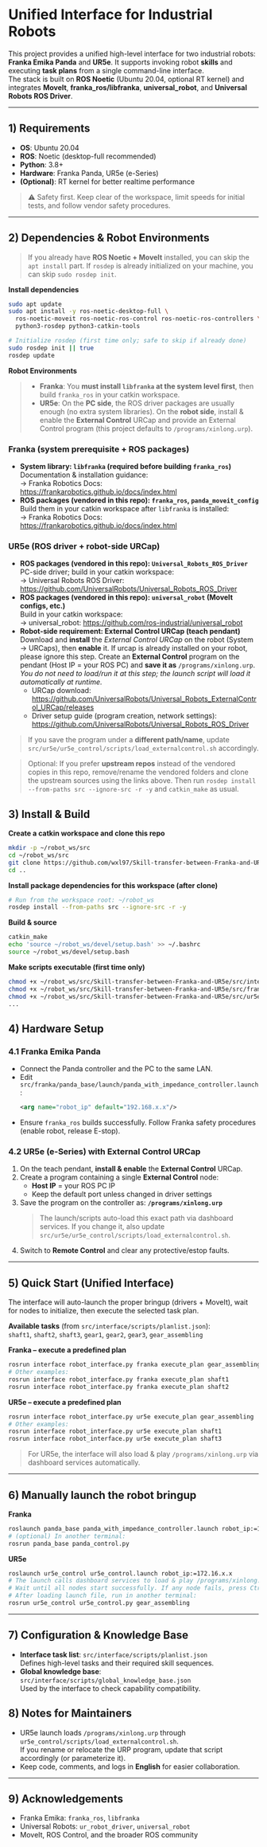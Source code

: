 # Unified Interface for Industrial Robots

This project provides a unified high-level interface for two industrial robots: **Franka Emika Panda** and **UR5e**. It supports invoking robot **skills** and executing **task plans** from a single command-line interface.  
The stack is built on **ROS Noetic** (Ubuntu 20.04, optional RT kernel) and integrates **MoveIt**, **franka_ros/libfranka**, **universal_robot**, and **Universal Robots ROS Driver**.

---

## 1) Requirements

- **OS**: Ubuntu 20.04  
- **ROS**: Noetic (desktop-full recommended)  
- **Python**: 3.8+  
- **Hardware**: Franka Panda, UR5e (e-Series)  
- **(Optional)**: RT kernel for better realtime performance

> ⚠️ Safety first. Keep clear of the workspace, limit speeds for initial tests, and follow vendor safety procedures.

---

## 2) Dependencies & Robot Environments


> If you already have **ROS Noetic + MoveIt** installed, you can skip the `apt install` part.
> If `rosdep` is already initialized on your machine, you can skip `sudo rosdep init`.

**Install dependencies**
```bash
sudo apt update
sudo apt install -y ros-noetic-desktop-full \
  ros-noetic-moveit ros-noetic-ros-control ros-noetic-ros-controllers \
  python3-rosdep python3-catkin-tools

# Initialize rosdep (first time only; safe to skip if already done)
sudo rosdep init || true
rosdep update
```

**Robot Environments**
  
> - **Franka**: You **must install `libfranka` at the system level first**, then build `franka_ros` in your catkin workspace.  
> - **UR5e**: On the **PC side**, the ROS driver packages are usually enough (no extra system libraries). On the **robot side**, install & enable the **External Control** URCap and provide an External Control program (this project defaults to `/programs/xinlong.urp`).

### Franka (system prerequisite + ROS packages)
- **System library: `libfranka` (required before building `franka_ros`)**  
  Documentation & installation guidance:  
  → Franka Robotics Docs: https://frankarobotics.github.io/docs/index.html
- **ROS packages (vendored in this repo): `franka_ros`, `panda_moveit_config`**  
  Build them in your catkin workspace after `libfranka` is installed:  
  → Franka Robotics Docs: https://frankarobotics.github.io/docs/index.html

### UR5e (ROS driver + robot-side URCap)
- **ROS packages (vendored in this repo): `Universal_Robots_ROS_Driver`**  
  PC-side driver; build in your catkin workspace:  
  → Universal Robots ROS Driver: https://github.com/UniversalRobots/Universal_Robots_ROS_Driver
- **ROS packages (vendored in this repo): `universal_robot` (MoveIt configs, etc.)**  
  Build in your catkin workspace:  
  → universal_robot: https://github.com/ros-industrial/universal_robot
- **Robot-side requirement: External Control URCap (teach pendant)**  
  Download and **install** the *External Control URCap* on the robot (System → URCaps), then **enable** it. If urcap is already installed on your robot, please ignore this step.
  Create an **External Control** program on the pendant (Host IP = your ROS PC) and **save it as** `/programs/xinlong.urp`.  
  *You do not need to load/run it at this step; the launch script will load it automatically at runtime.*  
  - URCap download: https://github.com/UniversalRobots/Universal_Robots_ExternalControl_URCap/releases  
  - Driver setup guide (program creation, network settings): https://github.com/UniversalRobots/Universal_Robots_ROS_Driver



> If you save the program under a **different path/name**, update `src/ur5e/ur5e_control/scripts/load_externalcontrol.sh` accordingly.


> Optional: If you prefer **upstream repos** instead of the vendored copies in this repo, remove/rename the vendored folders and clone the upstream sources using the links above. Then run `rosdep install --from-paths src --ignore-src -r -y` and `catkin_make` as usual.


## 3) Install & Build

**Create a catkin workspace and clone this repo**
```bash
mkdir -p ~/robot_ws/src
cd ~/robot_ws/src
git clone https://github.com/wxl97/Skill-transfer-between-Franka-and-UR5e.git
cd ..
```

**Install package dependencies for this workspace (after clone)**
```bash
# Run from the workspace root: ~/robot_ws
rosdep install --from-paths src --ignore-src -r -y
```

**Build & source**
```bash
catkin_make
echo 'source ~/robot_ws/devel/setup.bash' >> ~/.bashrc
source ~/robot_ws/devel/setup.bash
```

**Make scripts executable (first time only)**
```bash
chmod +x ~/robot_ws/src/Skill-transfer-between-Franka-and-UR5e/src/interface/scripts/robot_interface.py
chmod +x ~/robot_ws/src/Skill-transfer-between-Franka-and-UR5e/src/franka/panda_base/scripts/panda_control.py
chmod +x ~/robot_ws/src/Skill-transfer-between-Franka-and-UR5e/src/ur5e/ur5e_control/scripts/ur5e_control.py
...
```



## 4) Hardware Setup

### 4.1 Franka Emika Panda
- Connect the Panda controller and the PC to the same LAN.
- Edit `src/franka/panda_base/launch/panda_with_impedance_controller.launch`:
  ```xml
  <arg name="robot_ip" default="192.168.x.x"/>
  ```
- Ensure `franka_ros` builds successfully. Follow Franka safety procedures (enable robot, release E-stop).

### 4.2 UR5e (e-Series) with External Control URCap
1. On the teach pendant, **install & enable** the **External Control** URCap.  
2. Create a program containing a single **External Control** node:
   - **Host IP** = your ROS PC IP  
   - Keep the default port unless changed in driver settings
3. Save the program on the controller as: **`/programs/xinlong.urp`**  
   > The launch/scripts auto-load this exact path via dashboard services. If you change it, also update `src/ur5e/ur5e_control/scripts/load_externalcontrol.sh`.
4. Switch to **Remote Control** and clear any protective/estop faults.

---

## 5) Quick Start (Unified Interface)

The interface will auto-launch the proper bringup (drivers + MoveIt), wait for nodes to initialize, then execute the selected task plan.

**Available tasks** (from `src/interface/scripts/planlist.json`):  
`shaft1`, `shaft2`, `shaft3`, `gear1`, `gear2`, `gear3`, `gear_assembling`

**Franka – execute a predefined plan**
```bash
rosrun interface robot_interface.py franka execute_plan gear_assembling
# Other examples:
rosrun interface robot_interface.py franka execute_plan shaft1
rosrun interface robot_interface.py franka execute_plan shaft2
```

**UR5e – execute a predefined plan**
```bash
rosrun interface robot_interface.py ur5e execute_plan gear_assembling
# Other examples:
rosrun interface robot_interface.py ur5e execute_plan shaft1
rosrun interface robot_interface.py ur5e execute_plan shaft3
```

> For UR5e, the interface will also load & play `/programs/xinlong.urp` via dashboard services automatically.

---

## 6) Manually launch the robot bringup

**Franka**
```bash
roslaunch panda_base panda_with_impedance_controller.launch robot_ip:=192.168.x.x
# (optional) In another terminal:
rosrun panda_base panda_control.py
```

**UR5e**
```bash
roslaunch ur5e_control ur5e_control.launch robot_ip:=172.16.x.x
# The launch calls dashboard services to load & play /programs/xinlong.urp automatically.
# Wait until all nodes start successfully. If any node fails, press Ctrl+C and relaunch.
# After loading launch file, run in another terminal:
rosrun ur5e_control ur5e_control.py gear_assembling
```

---

## 7) Configuration & Knowledge Base

- **Interface task list**: `src/interface/scripts/planlist.json`  
  Defines high-level tasks and their required skill sequences.
- **Global knowledge base**: `src/interface/scripts/global_knowledge_base.json`  
  Used by the interface to check capability compatibility.




## 8) Notes for Maintainers

- UR5e launch loads `/programs/xinlong.urp` through `ur5e_control/scripts/load_externalcontrol.sh`.  
  If you rename or relocate the URP program, update that script accordingly (or parameterize it).
- Keep code, comments, and logs in **English** for easier collaboration.

---

## 9) Acknowledgements

- Franka Emika: `franka_ros`, `libfranka`  
- Universal Robots: `ur_robot_driver`, `universal_robot`  
- MoveIt, ROS Control, and the broader ROS community
